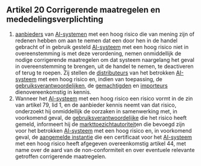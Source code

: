 ## Artikel 20 Corrigerende maatregelen en mededelingsverplichting

1. [aanbieders](a3.md#^aanbieder) van [AI-systemen](a3.md#^ai-systeem) met een hoog risico die van mening zijn of redenen hebben om aan te nemen dat een door hen in de handel gebracht of in gebruik gesteld [AI-systeem](a3.md#^ai-systeem) met een hoog risico niet in overeenstemming is met deze verordening, nemen onmiddellijk de nodige corrigerende maatregelen om dat systeem naargelang het geval in overeenstemming te brengen, uit de handel te nemen, te deactiveren of terug te roepen. Zij stellen de [distributeurs](a3.md#^distributeur) van het betrokken [AI-systeem](a3.md#^ai-systeem) met een hoog risico en, indien van toepassing, de [gebruiksverantwoordelijken](a3.md#^gebruiksverantwoordelijke), de [gemachtigden](a3.md#^gemachtigde) en [importeurs](a3.md#^importeur) dienovereenkomstig in kennis.
2. Wanneer het [AI-systeem](a3.md#^ai-systeem) met een hoog risico een risico vormt in de zin van artikel 79, lid 1, en de aanbieder kennis neemt van dat risico, onderzoekt hij onmiddellijk de oorzaken in samenwerking met, in voorkomend geval, de [gebruiksverantwoordelijke](a3.md#^gebruiksverantwoordelijke) die het risico heeft gemeld, informeert hij de [markttoezichtautoriteit](a3.md#^mta)en die bevoegd zijn voor het betrokken [AI-systeem](a3.md#^ai-systeem) met een hoog risico en, in voorkomend geval, de [aangemelde instantie](a3.md#^aanins) die een certificaat voor het [AI-systeem](a3.md#^ai-systeem) met een hoog risico heeft afgegeven overeenkomstig artikel 44, met name over de aard van de non-conformiteit en over eventuele relevante getroffen corrigerende maatregelen.
